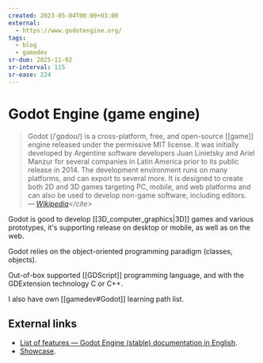 ```yaml
---
created: 2023-05-04T00:00+03:00
external:
  - https://www.godotengine.org/
tags:
  - blog
  - gamedev
sr-due: 2025-11-02
sr-interval: 115
sr-ease: 224
---
```


# Godot Engine (game engine)

> Godot (/ˈɡɒdoʊ/) is a cross-platform, free, and open-source [[game]] engine released under the permissive MIT license. It was initially developed by Argentine software developers Juan Linietsky and Ariel Manzur for several companies in Latin America prior to its public release in 2014. The development environment runs on many platforms, and can export to several more. It is designed to create both 2D and 3D games targeting PC, mobile, and web platforms and can also be used to develop non-game software, including editors.\
> — <cite>[Wikipedia](https://en.wikipedia.org/wiki/Godot_(game_engine))</cite>

Godot is good to develop [[3D_computer_graphics|3D]] games and various prototypes, it's supporting release on desktop or mobile, as well as on the web.

Godot relies on the object-oriented programming paradigm (classes, objects).

Out-of-box supported [[GDScript]] programming language, and with the GDExtension technology C or C++.

I also have own [[gamedev#Godot]] learning path list.

## External links

- [List of features — Godot Engine (stable) documentation in English](https://docs.godotengine.org/en/stable/about/list_of_features.html).
- [Showcase](https://godotengine.org/showcase/).


